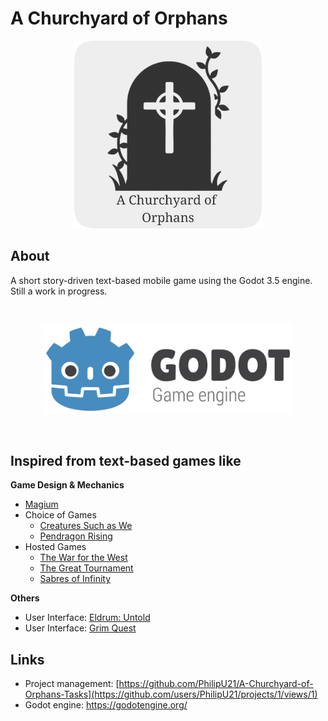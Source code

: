 # A Churchyard of Orphans

<p align="center">
  <a>
    <img src="/.githubassets/churchyard_of_orphans_icon.png" width="300" alt="A Churchyard of Orphans icon">
  </a>
</p>

## About

A short story-driven text-based mobile game using the Godot 3.5 engine. Still a work in progress.

<br />
<p align="center">
  <a href="https://godotengine.org/">
    <img src=".githubassets/godot_logo_outlined.png" width="400" alt="Godot Engine logo">
  </a>
</p>
<br />

## Inspired from text-based games like

**Game Design & Mechanics**
* [Magium](https://play.google.com/store/apps/details?id=com.magiumgames.magium&hl=en_US&gl=US)
* Choice of Games
  * [Creatures Such as We](https://play.google.com/store/apps/details?id=com.choiceofgames.creaturessuchaswe&hl=en_US&gl=US)
  * [Pendragon Rising](https://play.google.com/store/apps/details?id=com.choiceofgames.pendragonrising&hl=en_US&gl=US)
* Hosted Games
  * [The War for the West](https://play.google.com/store/apps/details?id=org.hostedgames.warforwest&hl=en_US&gl=US)
  * [The Great Tournament](https://play.google.com/store/apps/details?id=org.hostedgames.greattournament&hl=en&gl=US)
  * [Sabres of Infinity](https://play.google.com/store/apps/details?id=org.hostedgames.sabresofinfinity)

**Others**
* User Interface: [Eldrum: Untold](https://play.google.com/store/apps/details?id=com.gotterdammerung.untold&hl=en_US&gl=US)
* User Interface: [Grim Quest](https://play.google.com/store/apps/details?id=com.grimdev.grimquest&hl=en_US&gl=US)

## Links
* Project management: [https://github.com/PhilipU21/A-Churchyard-of-Orphans-Tasks](https://github.com/users/PhilipU21/projects/1/views/1)
* Godot engine: https://godotengine.org/
